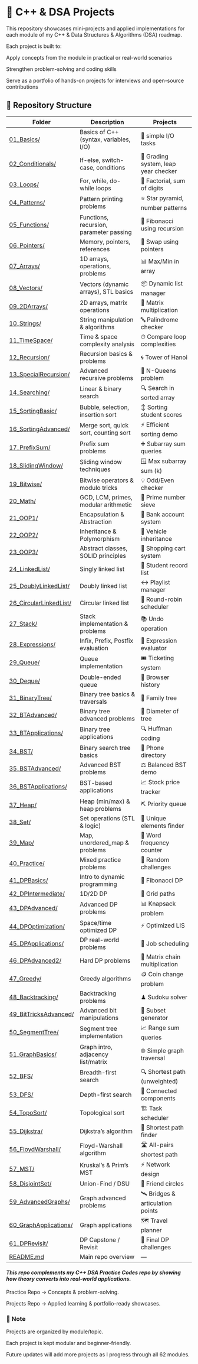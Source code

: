 # 🚀 C++ & DSA Projects

This repository showcases mini-projects and applied implementations for each module of my C++ & Data Structures & Algorithms (DSA) roadmap.

Each project is built to:

Apply concepts from the module in practical or real-world scenarios

Strengthen problem-solving and coding skills

Serve as a portfolio of hands-on projects for interviews and open-source contributions

## 📂 Repository Structure

| Folder                                            | Description                             | Projects                             |
| ------------------------------------------------- | --------------------------------------- | ------------------------------------ |
| [01_Basics/](./01_Basics)                         | Basics of C++ (syntax, variables, I/O)  | 📝 simple I/O tasks |
| [02_Conditionals/](./02_Conditionals)             | If-else, switch-case, conditions        | 🔢 Grading system, leap year checker |
| [03_Loops/](./03_Loops)                           | For, while, do-while loops              | 🔄 Factorial, sum of digits          |
| [04_Patterns/](./04_Patterns)                     | Pattern printing problems               | ⭐ Star pyramid, number patterns      |
| [05_Functions/](./05_Functions)                   | Functions, recursion, parameter passing | 🔂 Fibonacci using recursion         |
| [06_Pointers/](./06_Pointers)                     | Memory, pointers, references            | 📌 Swap using pointers               |
| [07_Arrays/](./07_Arrays)                         | 1D arrays, operations, problems         | 📊 Max/Min in array                  |
| [08_Vectors/](./08_Vectors)                       | Vectors (dynamic arrays), STL basics    | 📦 Dynamic list manager              |
| [09_2DArrays/](./09_2DArrays)                     | 2D arrays, matrix operations            | 🔢 Matrix multiplication             |
| [10_Strings/](./10_Strings)                       | String manipulation & algorithms        | 🔤 Palindrome checker                |
| [11_TimeSpace/](./11_TimeSpace)                   | Time & space complexity analysis        | ⏱ Compare loop complexities          |
| [12_Recursion/](./12_Recursion)                   | Recursion basics & problems             | 🌀 Tower of Hanoi                    |
| [13_SpecialRecursion/](./13_SpecialRecursion)     | Advanced recursive problems             | 🧩 N-Queens problem                  |
| [14_Searching/](./14_Searching)                   | Linear & binary search                  | 🔍 Search in sorted array            |
| [15_SortingBasic/](./15_SortingBasic)             | Bubble, selection, insertion sort       | ↕️ Sorting student scores            |
| [16_SortingAdvanced/](./16_SortingAdvanced)       | Merge sort, quick sort, counting sort   | ⚡ Efficient sorting demo             |
| [17_PrefixSum/](./17_PrefixSum)                   | Prefix sum problems                     | ➕ Subarray sum queries               |
| [18_SlidingWindow/](./18_SlidingWindow)           | Sliding window techniques               | 🪟 Max subarray sum (k)              |
| [19_Bitwise/](./19_Bitwise)                       | Bitwise operators & modulo tricks       | 💡 Odd/Even checker                  |
| [20_Math/](./20_Math)                             | GCD, LCM, primes, modular arithmetic    | 🔢 Prime number sieve                |
| [21_OOP1/](./21_OOP1)                             | Encapsulation & Abstraction             | 🏦 Bank account system               |
| [22_OOP2/](./22_OOP2)                             | Inheritance & Polymorphism              | 🚗 Vehicle inheritance               |
| [23_OOP3/](./23_OOP3)                             | Abstract classes, SOLID principles      | 🛒 Shopping cart system              |
| [24_LinkedList/](./24_LinkedList)                 | Singly linked list                      | 🔗 Student record list               |
| [25_DoublyLinkedList/](./25_DoublyLinkedList)     | Doubly linked list                      | ↔️ Playlist manager                  |
| [26_CircularLinkedList/](./26_CircularLinkedList) | Circular linked list                    | 🔄 Round-robin scheduler             |
| [27_Stack/](./27_Stack)                           | Stack implementation & problems         | 📚 Undo operation                    |
| [28_Expressions/](./28_Expressions)               | Infix, Prefix, Postfix evaluation       | 🧮 Expression evaluator              |
| [29_Queue/](./29_Queue)                           | Queue implementation                    | 🎟 Ticketing system                  |
| [30_Deque/](./30_Deque)                           | Double-ended queue                      | 📖 Browser history                   |
| [31_BinaryTree/](./31_BinaryTree)                 | Binary tree basics & traversals         | 🌳 Family tree                       |
| [32_BTAdvanced/](./32_BTAdvanced)                 | Binary tree advanced problems           | 🧮 Diameter of tree                  |
| [33_BTApplications/](./33_BTApplications)         | Binary tree applications                | 🔍 Huffman coding                    |
| [34_BST/](./34_BST)                               | Binary search tree basics               | 🌲 Phone directory                   |
| [35_BSTAdvanced/](./35_BSTAdvanced)               | Advanced BST problems                   | ⚖️ Balanced BST demo                 |
| [36_BSTApplications/](./36_BSTApplications)       | BST-based applications                  | 📈 Stock price tracker               |
| [37_Heap/](./37_Heap)                             | Heap (min/max) & heap problems          | ⛏ Priority queue                     |
| [38_Set/](./38_Set)                               | Set operations (STL & logic)            | 🎯 Unique elements finder            |
| [39_Map/](./39_Map)                               | Map, unordered_map & problems           | 📒 Word frequency counter            |
| [40_Practice/](./40_Practice)                     | Mixed practice problems                 | 🧩 Random challenges                 |
| [41_DPBasics/](./41_DPBasics)                     | Intro to dynamic programming            | 🔢 Fibonacci DP                      |
| [42_DPIntermediate/](./42_DPIntermediate)         | 1D/2D DP                                | 🧮 Grid paths                        |
| [43_DPAdvanced/](./43_DPAdvanced)                 | Advanced DP problems                    | 📊 Knapsack problem                  |
| [44_DPOptimization/](./44_DPOptimization)         | Space/time optimized DP                 | ⚡ Optimized LIS                      |
| [45_DPApplications/](./45_DPApplications)         | DP real-world problems                  | 💼 Job scheduling                    |
| [46_DPAdvanced2/](./46_DPAdvanced2)               | Hard DP problems                        | 🔮 Matrix chain multiplication       |
| [47_Greedy/](./47_Greedy)                         | Greedy algorithms                       | 🪙 Coin change problem               |
| [48_Backtracking/](./48_Backtracking)             | Backtracking problems                   | ♟ Sudoku solver                      |
| [49_BitTricksAdvanced/](./49_BitTricksAdvanced)   | Advanced bit manipulations              | 🧩 Subset generator                  |
| [50_SegmentTree/](./50_SegmentTree)               | Segment tree implementation             | 📈 Range sum queries                 |
| [51_GraphBasics/](./51_GraphBasics)               | Graph intro, adjacency list/matrix      | 🌐 Simple graph traversal            |
| [52_BFS/](./52_BFS)                               | Breadth-first search                    | 🔍 Shortest path (unweighted)        |
| [53_DFS/](./53_DFS)                               | Depth-first search                      | 🌲 Connected components              |
| [54_TopoSort/](./54_TopoSort)                     | Topological sort                        | 🏗 Task scheduler                    |
| [55_Dijkstra/](./55_Dijkstra)                     | Dijkstra’s algorithm                    | 🚊 Shortest path finder              |
| [56_FloydWarshall/](./56_FloydWarshall)           | Floyd-Warshall algorithm                | 🛣 All-pairs shortest path           |
| [57_MST/](./57_MST)                               | Kruskal’s & Prim’s MST                  | ⚡ Network design                     |
| [58_DisjointSet/](./58_DisjointSet)               | Union-Find / DSU                        | 👥 Friend circles                    |
| [59_AdvancedGraphs/](./59_AdvancedGraphs)         | Graph advanced problems                 | 🛰 Bridges & articulation points     |
| [60_GraphApplications/](./60_GraphApplications)   | Graph applications                      | 🗺 Travel planner                    |
| [61_DPRevisit/](./61_DPRevisit)                   | DP Capstone / Revisit                   | 🎯 Final DP challenges               |
| [README.md](./README.md)                          | Main repo overview                      | —                                    |



#### *This repo complements my C++ DSA Practice Codes repo by showing how theory converts into real-world applications.*

Practice Repo → Concepts & problem-solving.

Projects Repo → Applied learning & portfolio-ready showcases.

### 📌 Note

Projects are organized by module/topic.

Each project is kept modular and beginner-friendly.

Future updates will add more projects as I progress through all 62 modules.
